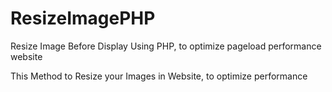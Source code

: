# ResizeImagePHP
Resize Image Before Display Using PHP, to optimize pageload performance website


This Method to Resize your Images in Website, to optimize performance
